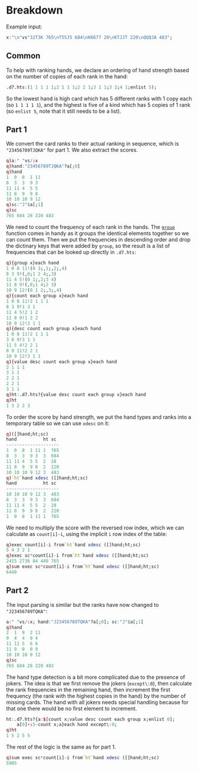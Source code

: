 # Breakdown

Example input:
```q
x:"\n"vs"32T3K 765\nT55J5 684\nKK677 28\nKTJJT 220\nQQQJA 483";
```

## Common
To help with ranking hands, we declare an ordering of hand strength based on the number of copies of each rank in the hand:
```q
.d7.hts:(1 1 1 1 1;2 1 1 1;2 2 1;3 1 1;3 2;4 1;enlist 5);
```
So the lowest hand is high card which has 5 different ranks with 1 copy each (so `1 1 1 1 1`), and the highest is five of a kind which has 5 copies of 1 rank (so `enlist 5`, note that it still needs to be a list).

## Part 1
We convert the card ranks to their actual ranking in sequence, which is `"23456789TJQKA"` for part 1. We also extract the scores.
```q
q)a:" "vs/:x
q)hand:"23456789TJQKA"?a[;0]
q)hand
1  0  8  1 11
8  3  3  9 3
11 11 4  5 5
11 8  9  9 8
10 10 10 9 12
q)sc:"J"$a[;1]
q)sc
765 684 28 220 483
```
We need to count the frequency of each rank in the hands. The [`group`](https://code.kx.com/q/ref/group/) function comes in handy as it groups the identical elements together so we can count them. Then we put the frequencies in descending order and drop the dictinary keys that were added by `group`, so the result is a list of frequencies that can be looked up directly in `.d7.hts`:
```q
q){group x}each hand
1 0 8 11!(0 3;,1;,2;,4)
8 3 9!(,0;1 2 4;,3)
11 4 5!(0 1;,2;3 4)
11 8 9!(,0;1 4;2 3)
10 9 12!(0 1 2;,3;,4)
q){count each group x}each hand
1 0 8 11!2 1 1 1
8 3 9!1 3 1
11 4 5!2 1 2
11 8 9!1 2 2
10 9 12!3 1 1
q){desc count each group x}each hand
1 0 8 11!2 1 1 1
3 8 9!3 1 1
11 5 4!2 2 1
8 9 11!2 2 1
10 9 12!3 1 1
q){value desc count each group x}each hand
2 1 1 1
3 1 1
2 2 1
2 2 1
3 1 1
q)ht:.d7.hts?{value desc count each group x}each hand
q)ht
1 3 2 2 3
```
To order the score by hand strength, we put the hand types and ranks into a temporary table so we can use `xdesc` on it:
```q
q)([]hand;ht;sc)
hand          ht sc
--------------------
1  0  8  1 11 1  765
8  3  3  9 3  3  684
11 11 4  5 5  2  28
11 8  9  9 8  2  220
10 10 10 9 12 3  483
q)`ht`hand xdesc ([]hand;ht;sc)
hand          ht sc
--------------------
10 10 10 9 12 3  483
8  3  3  9 3  3  684
11 11 4  5 5  2  28
11 8  9  9 8  2  220
1  0  8  1 11 1  765
```
We need to multiply the score with the reversed row index, which we can calculate as `count[i]-i`, using the implicit `i` row index of the table:
```q
q)exec count[i]-i from`ht`hand xdesc ([]hand;ht;sc)
5 4 3 2 1
q)exec sc*count[i]-i from`ht`hand xdesc ([]hand;ht;sc)
2415 2736 84 440 765
q)sum exec sc*count[i]-i from`ht`hand xdesc ([]hand;ht;sc)
6440
```

## Part 2
The input parsing is similar but the ranks have now changed to `"J23456789TQKA"`:
```q
a:" "vs/:x; hand:"J23456789TQKA"?a[;0]; sc:"J"$a[;1]
q)hand
2  1  9  2 11
9  4  4  0 4
11 11 5  6 6
11 9  0  0 9
10 10 10 0 12
q)sc
765 684 28 220 483
```
The hand type detection is a bit more complicated due to the presence of jokers. The idea is that we first remove the jokers (`except\:0`), then calculate the rank frequencies in the remaining hand, then increment the first frequency (the rank with the highest copies in the hand) by the number of missing cards. The hand with all jokers needs special handling because for that one there would be no first element to increment.
```q
ht:.d7.hts?{a:$[count x;value desc count each group x;enlist 0];
    a[0]+:5-count x;a}each hand except\:0;
q)ht
1 5 2 5 5
```
The rest of the logic is the same as for part 1.
```q
q)sum exec sc*count[i]-i from`ht`hand xdesc ([]hand;ht;sc)
5905
```

